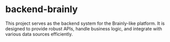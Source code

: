 # backend-brainly

This project serves as the backend system for the Brainly-like platform. It is designed to provide robust APIs, handle business logic, and integrate with various data sources efficiently.
